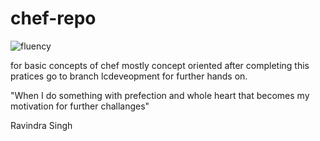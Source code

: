 # chef-repo


![fluency](https://user-images.githubusercontent.com/17291791/28245235-d86eb41a-69f1-11e7-8cf1-7693bb9c72c9.png)

for basic concepts of chef mostly concept oriented after completing this pratices go to branch lcdeveopment for further hands on.

"When I do something with prefection and whole heart that becomes my motivation for further challanges"

Ravindra Singh
